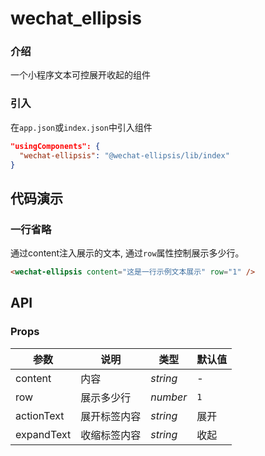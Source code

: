 # 

# wechat_ellipsis

### 介绍

一个小程序文本可控展开收起的组件

### 引入

在`app.json`或`index.json`中引入组件

```json
"usingComponents": {
  "wechat-ellipsis": "@wechat-ellipsis/lib/index"
}
```

## 代码演示

### 一行省略

通过content注入展示的文本, 通过`row`属性控制展示多少行。

```html
<wechat-ellipsis content="这是一行示例文本展示" row="1" />
```
## API

### Props

| 参数 | 说明 | 类型 | 默认值 |
| --- | --- | --- | --- |
| content | 内容 | _string_ | - |
| row | 展示多少行| _number_ | `1` |
| actionText | 展开标签内容 | _string_ | 展开 |
| expandText | 收缩标签内容 | _string_ | 收起 |
